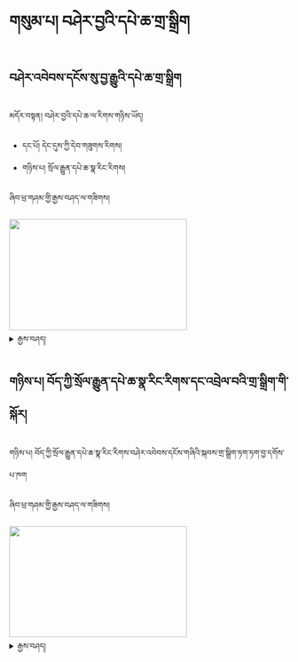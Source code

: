 # གསུམ་པ། བཤེར་བྱའི་དཔེ་ཆ་གྲ་སྒྲིག
## བཤེར་འབེབས་དངོས་སུ་བྱ་རྒྱུའི་དཔེ་ཆ་གྲ་སྒྲིག

མདོར་བསྟན། བཤེར་བྱའི་དཔེ་ཆ་ལ་རིགས་གཉིས་ཡོད། 
- དང་པོ། དེང་དུས་ཀྱི་དེབ་གཟུགས་རིགས།
- གཉིས་པ། སྲོལ་རྒྱུན་དཔེ་ཆ་སྣ་རིང་རིགས།

ཞིབ་ཕྲ་གཤམ་གྱི་རྒྱས་བཤད་ལ་གཟིགས།

<img src="http://bookrepair.umwblogs.org/files/2014/03/SPINE2.gif" height="200" width="320" >

<details><summary> རྒྱས་བཤད། </summary><blockquote>

དང་བོ། གོང་གི་སྡེ་ཚན་དང་བོ་མཁོ་ཆས་གྲ་སྒྲིག་ནང་བཤད་པ་ལྟར་གཏུབ་གྲི་སོགས་མཁོ་ཆས་རིགས་བཀོལ་ནས་གཏུབ་དགོས། དངོས་སུ་བཤེར་རྒྱུའི་དཔེ་ཆ་དེ་དེང་རབས་དེབ་གཟུགས་ཡིན་ན་དེའི་སྒལ་ཚིགས་གཏུབ་དགོས། རྒྱུ་མཚན་དེ་མ་གཏུབ་ན་བཤེར་ཆས་ནང་འགྲོ་མི་ཐུབ་པ་ཡིན། གཏུབ་སྐབས་གསེག་ཡོ་མེད་པ་དང་གཏུབ་འཕྲོ་གཙང་མ་ཡོད་དགོས། གསེག་ཡོ་ཤོར་ན་བཤེར་འབེབས་སྐབས་པར་མཐའི་གྲིབ་ནག་ཆགས་ཡོང་ལ། གཏུབ་འཕྲོ་གཙང་མ་མེད་ཚེ་བཤེར་ཆས་ནང་ཏག་ཏག་འགྲོ་མི་ཐུབ་པའི་གནད་དོན་འབྱུང་ངེས།

<img src="https://user-images.githubusercontent.com/28945342/78098977-25775680-7413-11ea-9d87-e4d057c7c7ef.png" height="360" width="400" >

དེབ་གཟུགས་ཀྱི་སྒལ་ཚིགས་གཏུབ་རྗེས་གཏུབ་འཕྲོ་གཙང་མ་དགོས་པའི་དཔེ་མཚོན།

<img src="https://user-images.githubusercontent.com/28945342/78104212-58284b80-7421-11ea-9089-edbc82a6c5ff.png" height="250" width="420" >

</blockquote></details>

## གཉིས་པ། བོད་ཀྱི་སྲོལ་རྒྱུན་དཔེ་ཆ་སྣ་རིང་རིགས་དང་འབྲེལ་བའི་གྲ་སྒྲིག་གི་སྐོར།

གཉིས་པ། བོད་ཀྱི་སྲོལ་རྒྱུན་དཔེ་ཆ་སྣ་རིང་རིགས་བཤེར་འབེབས་དངོས་གཞིའི་སྐབས་གྲ་སྒྲིག་ཏག་ཏག་བྱ་དགོས་པ་ཁག

ཞིབ་ཕྲ་གཤམ་གྱི་རྒྱས་བཤད་ལ་གཟིགས།


<img src="https://user-images.githubusercontent.com/28945342/78107645-780f3d80-7428-11ea-8932-17b7f0752b94.png" height="200" width="320" >

<details><summary> རྒྱས་བཤད། </summary><blockquote>

དཔེ་ཆ་དེ་ཆོས་ཚན་་མང་བོ་ཡོད་པའི་རིགས་ཡིན་ན་དེའི་དཀར་ཆག་གཞིར་བཟུང་གིས་ཆོས་ཚན་རྣམས་ཏག་ཏག་ཚང་ཡོད་མེད་བལྟ་དགོས། དཔེར་ན། འབུམ་ལ་པོད་བཅུ་གཉིས་ཡོད་པ་ལྟར་དེའི་པོད་ཚང་མ་ཚང་ཡོད་མེད་དང་གོ་རིམ། པོད་རེ་རེའི་ཤོག་གྲངས་ཚང་ཡོད་མེད་བཅས་བལྟ་དགོས།

<img src="https://user-images.githubusercontent.com/28945342/78100045-4b522a80-7416-11ea-806a-4ae75f3c9b5d.png" height="250" width="420" >

ཆོས་ཚན་དང་ཤོག་ངོས་ཆད་པའི་རིགས་ཆད་ཐོར་འགོད་དགོས། མ་ཕྱི་དཔེ་ཆའི་ནང་ཆད་ཡོད་ན་ཆད་ཐོ་དན་གྲངས་གོང་མའི་རེའུ་མིག་ནང་འགེང་དགོས། Excel རེའུ་མིག་ནང་ཐོ་རུ་འགོད་དགོས་པའི་རྣམ་གྲངས་ཁག་བྲིས་ཏེ་རིམ་བཞིན་ཐོར་འཁོད། Excel རེའུ་མིག་ནང་གི་དཔེ་མཚོན།

<img src="https://user-images.githubusercontent.com/28945342/78101640-b69dfb80-741a-11ea-8e6e-f3c432d2e155.png" height="160" width="420" >

མ་ཕྱི་དཔེ་ཆའི་ནང་ཤོག་ངོས་ཆད་པ་རྣམས་ཆད་ཐོ་ལྟར་དན་གྲངས་གོང་མའི་རེའུ་མིག་bibliosheetinfo ནང་ངེས་པར་འབྲི་དགོས།

<img src="https://user-images.githubusercontent.com/28945342/78104022-f4058780-7420-11ea-8569-1972efa2f1ba.png" height="200" width="420" >

བཤེར་འབེབས་སྐབས་བཤེར་བྱའི་དཔེ་ཆའི་ཤོག་ངོས་མགོ་གཞུག་ལོག་ཡོད་མེད་བལྟས་ཏེ་མགོ་གཞུག་ལོག་པ་རྣམས་ཏག་ཏག་སྒྲིག་དགོས། བཤེར་བྱའི་དཔེ་ཆ་དེའི་ཤོག་ངོས་གསུམ་པ་མགོ་གཞུག་ལོག་ཡོད་པའི་དཔེ་མཚོན།

<img src="https://user-images.githubusercontent.com/28945342/78109173-51063b00-742b-11ea-9d72-9cdf72cc4e2b.png" height="250" width="420" >

བཤེར་བྱའི་དཔེ་ཆ་དེའི་ཤོག་ངོས་གསུམ་པ་མགོ་གཞུག་ལོག་པ་བསྲང་ཡོད་པའི་དཔེ་མཚོན།

<img src="https://user-images.githubusercontent.com/28945342/78109503-e6093400-742b-11ea-90ec-cc5098671b82.png" height="250" width="420" >

བཤེར་བྱའི་དཔེ་ཆ་དེ་བཤེར་ཆས་ནང་མ་བཞག་སྔོན་གོང་་གི་མཁོ་ཆས་གྲ་སྒྲིག་གི་སྡེ་ཚན་ནང་གསལ་གྱི་ཡོ་བྱད་རིགས་བཀོལ་ནས་དཔེ་ཆའི་བར་གསེང་ལ་འཚངས་པའི་ཐལ་རྡུལ་རིགས་གཙང་སྤྲུག་ལེགས་པར་བྱེད་དགོས། དེ་མིན་བཤེར་ཆས་ཀྱི་འོད་མིག་དང་འཕྲུལ་ཆས་ཀྱི་ལྷུ་ལག་ཆུང་རིགས་ཀྱི་བར་ཐལ་འཚངས་ན་ཡིག་འབྲུ་མི་གསལ་བ་དང་བཤེར་ཐིག་ནག་ནོག་འབབ་པ། བཤེར་ཆས་ཡང་འཕྲོ་བརླག་འགྲོ་བའི་ཉེན་ཁ་ཡོད། 

<img src="https://user-images.githubusercontent.com/28945342/78128951-5a9e9b80-7449-11ea-9a2a-bc7ec8e2f7b3.png" height="250" width="420" >

<br>

<img src="https://user-images.githubusercontent.com/28945342/78131288-68eeb680-744d-11ea-9fd9-3264c4747137.png" height="250" width="420" >

</blockquote></details>
